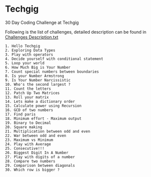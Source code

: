 # Techgig
30 Day Coding Challenge at Techgig

Following is the list of challenges, detailed description can be found in [Challenges Description.txt](https://github.com/saikumarm4/Techgig/blob/master/Challenges%20Description.txt)

    1. Hello Techgig
    2. Exploring Data Types
    3. Play with operators
    4. Decide yourself with conditional statement
    5. Loop your world
    6. How Much Big is Your Number
    7. Count special numbers between boundaries 
    8. Is your Number Armstrong
    9. Is Your Number Narcissistic
    10. Who's the second largest ?
    11. Count the letters 
    12. Patch Up Two Matrices
    13. Roll your matrix 
    14. Lets make a dictionary order 
    15. Calculate power using Recursion
    16. GCD of two numbers
    17. Find paris
    18. Minimum effort - Maximum output
    19. Binary to Decimal
    20. Square making
    21. Multiplication between odd and even
    22. War between odd and even
    23. Maximum vs Minimum
    24. Play with Average
    25. Consecutive!!!
    26. Biggest Digit In A Number
    27. Play with digits of a number
    28. Compare two numbers
    29. Comparison between diagonals
    30. Which row is bigger ?
    
